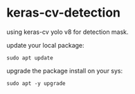 # keras-cv-detection
using keras-cv yolo v8 for detection mask.


update your local package:
```
sudo apt update
```

upgrade the package install on your sys:
```
sudo apt -y upgrade
```


